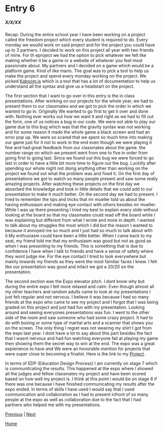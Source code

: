 # Entry 6
##### X/X/XX

Recap: During the entire school year I have been working on a project  called the freedom project which every student is required to do. Every monday we woulld work on said project and for the project you could have up to 3 partners. I decided to work on this project all year with two friends of mine.  For th eproject we had the option to pick whatever we felt like making whether it be a game or a website of whatever you feel most passionate about. My partners and I decided on a game which would be a platform game. Kind of like mario. The goal was to pick a tool to help us make the project and spend every monday working on the project. We picked [Kaboom.js](https://kaboomjs.com/) which is a tool that has a lot of documentation to help us understand all the syntax and give us a headstart on the project.

The first section that I want to go over in this entry is the in class presentations. After working on our projects for the whole year, we had to present them to our classmates and we got to pick the order in which we wanted to go in. Originally We wanted to go first to get it over and done with. Nothing ever works out how we want it and right as we had to fill out the form, one of us notices a bug in our code. We were not able to play our game due to this bug which was that the gravity syntax was not working and for some reason it made the whole game a black screen and had an error pop up. We were so scared that we spent so much time into making our game just for it not to work in the end even though we were playing it fine and had great feedback from our classmates about the game. the number range on which we present went from one to five in order from going first to going last. Since we found out this bug we were forced to go last in order to have a little bit more time to figure out the bug. Luckilly after spending our whole night not doing anything other than working on the project we found out what the problem was and fixed it. On the first day of presentations we got to watch so many people present and saw some really amazing projects. After watching these projects on the first day we abosrbed the knowledge and took in little details that we could add to our presentation to make it much better. On the second day we had to present. I tried to remember the tips and tricks that mr mueller told us about like having enthusiasm and making eye contact with others besides mr mueller.  While I was up there presenting I tried my best to explain every slide without looking at the board so that my classmates could read off the board while I was explaining but different from what I wrote and more in depth. I wanted to talk about my struggles the most which I did but the reason I wanted to because it annoyed me so much and I just had so much to talk about with it.My enthusiasm could have been a little better. When I came back to my seat, my friend told me that my enthusiasm was good but not as good as when I was presenting to my friends. This is something that is due to confidence I have when I talk to friends and have a sense of safety where they wont judge me. For the eye contact I tried to look everywhere but mainly towards my friends as they were the most familiar faces I knew. I felt like our presentation was good and infact we got a 20/20 on the presentation.

The second section was the Expo elevator pitch. I dont know why but during the entire expo I felt more relaxed and calm. Even though almost all my other teachers and random adults came to look at my presentations I just felt regular and not nervous. I believe it was because I had so many friends at the expo who came to see my project and I forgot that I was being graded on this project and just had fun with my presentation. Looking around and seeing everyones presentations was fun. I went to the other side of the room and saw someone who had some crazy project. It had to do with boxing or some type of martial arts and a scanner that shows you on the screen. The only thing I regret was not wearing my shirt I got from the expo last year. I dont have a lot to say about this part besides the fact that I wasnt nervous and had fun watching everyone fail at playing my game then showing them the secret way to win at the end. The expo was a great expierience to have and We were an honorable mention for projects that were super close to becoming a finalist. Here is the link to my [Project](https://docs.google.com/presentation/d/1ZZ0VK8P2LVDCQJ6-0sR1UT9mkXsu97gXbbfTR0cba8E/edit?usp=sharing).

In terms of EDP (Education Design Process) I am currently on stage 7 which is communitcating the results. This happened at the expo where I showed all the judges and fellow classmates my project and have been scored based on how well my project is. I think at this point i would be on stage 8 if there was one because I have finished communicating my results after the expo ended. In terms of skills I have used I would say that I used communication and collaboration as I had to present infront of so many people at the expo as well as collaboration due to the fact that I had partners who helped me with my presentations.

[Previous](entry05.md) | [Next](entry07.md)

[Home](../README.md)
